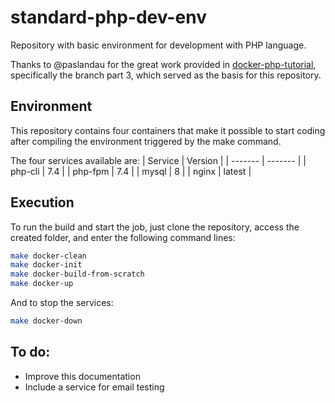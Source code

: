 # standard-php-dev-env
Repository with basic environment for development with PHP language.

Thanks to @paslandau for the great work provided in [docker-php-tutorial](https://github.com/paslandau/docker-php-tutorial/tree/part_3_structuring-the-docker-setup-for-php-projects), specifically the branch part 3, which served as the basis for this repository.

## Environment
This repository contains four containers that make it possible to start coding after compiling the environment triggered by the make command.

The four services available are:
| Service | Version |
| ------- | ------- |
| php-cli | 7.4 |
| php-fpm | 7.4 |
| mysql | 8 |
| nginx | latest |

## Execution
To run the build and start the job, just clone the repository, access the created folder, and enter the following command lines:
```sh
make docker-clean
make docker-init
make docker-build-from-scratch
make docker-up
```
And to stop the services:
```sh
make docker-down
```

## To do:
* Improve this documentation
* Include a service for email testing
